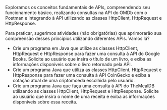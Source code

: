 Exploramos os conceitos fundamentais de APIs, compreendendo seu funcionamento básico, realizando consultas na API do OMDb com o Postman e integrando à API utilizando as classes HttpClient, HttpRequest e HttpResponse.

Para praticar, sugerimos atividades (não obrigatórias) que aprimorarão sua compreensão desses princípios utilizando diferentes APIs. Vamos lá?

- Crie um programa em Java que utilize as classes HttpClient, HttpRequest e HttpResponse para fazer uma consulta à API do Google Books. Solicite ao usuário que insira o título de um livro, e exiba as informações disponíveis sobre o livro retornado pela API.
- Crie um programa Java que utiliza as classes HttpClient, HttpRequest e HttpResponse para fazer uma consulta à API CoinGecko e exiba a cotação atual de uma criptomoeda escolhida pelo usuário.
- Crie um programa Java que faça uma consulta à API do TheMealDB utilizando as classes HttpClient, HttpRequest e HttpResponse. Solicite ao usuário que insira o nome de uma receita e exiba as informações disponíveis sobre essa receita.